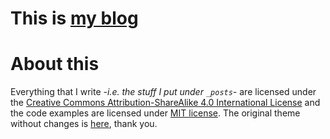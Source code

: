 # This is [my blog](http://migsalazar.com)

# About this
Everything that I write *-i.e. the stuff I put under `_posts`-* are licensed under the [Creative Commons Attribution-ShareAlike 4.0 International License](http://creativecommons.org/licenses/by-sa/4.0/) and the code examples are licensed under [MIT license](https://opensource.org/licenses/MIT). The original theme without changes is [here](https://github.com/getmicah/getmicah.github.io), thank you.
